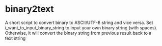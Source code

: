 # binary2text
A short script to convert binary to ASCII/UTF-8 string and vice versa.
Set i_want_to_input_binary_string to input your own binary string (with spaces). Otherwise, it will convert the binary string from previous result back to a text string
